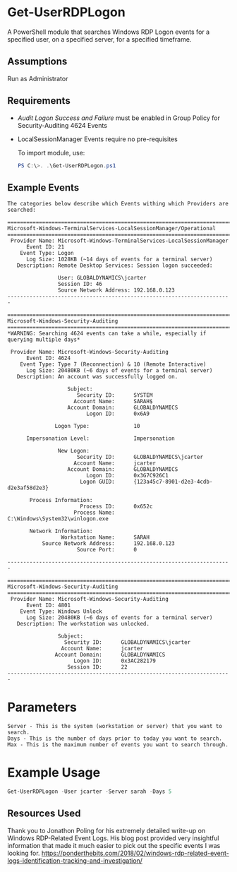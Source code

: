 # Get-UserRDPLogon
A PowerShell module that searches Windows RDP Logon events for a specified user, on a specified server, for a specified timeframe.

## Assumptions
Run as Administrator

## Requirements 
- *Audit Logon Success and Failure* must be enabled in Group Policy for Security-Auditing 4624 Events
- LocalSessionManager Events require no pre-requisites

    To import module, use:  
	```PowerShell
	PS C:\>. .\Get-UserRDPLogon.ps1
	```

  
## Example Events
    The categories below describe which Events withing which Providers are searched:
      
    =======================================================================
    Microsoft-Windows-TerminalServices-LocalSessionManager/Operational
    =======================================================================
     Provider Name: Microsoft-Windows-TerminalServices-LocalSessionManager
          Event ID: 21
        Event Type: Logon
          Log Size: 1028KB (~14 days of events for a terminal server)
       Description: Remote Desktop Services: Session logon succeeded:

                    User: GLOBALDYNAMICS\jcarter
                    Session ID: 46
                    Source Network Address: 192.168.0.123 
    -----------------------------------------------------------------------

    =======================================================================
    Microsoft-Windows-Security-Auditing
    =======================================================================
    *WARNING: Searching 4624 events can take a while, especially if 
    querying multiple days*
     
     Provider Name: Microsoft-Windows-Security-Auditing 
          Event ID: 4624
        Event Type: Type 7 (Reconnection) & 10 (Remote Interactive) 
          Log Size: 20480KB (~6 days of events for a terminal server)
       Description: An account was successfully logged on.

                       Subject:
                          Security ID:		SYSTEM
                         Account Name:		SARAH$
                       Account Domain:		GLOBALDYNAMICS
                             Logon ID:		0x6A9

                   Logon Type:			    10

          Impersonation Level:	            Impersonation

                    New Logon:
                          Security ID:		GLOBALDYNAMICS\jcarter
                         Account Name:		jcarter
                       Account Domain:		GLOBALDYNAMICS
                             Logon ID:		0x3G7C926C1
                           Logon GUID:		{123a45c7-8901-d2e3-4cdb-d2e3af58d2e3}

           Process Information: 
                           Process ID:		0x652c
                         Process Name:		C:\Windows\System32\winlogon.exe

           Network Information:
                     Workstation Name:	    SARAH
               Source Network Address:	    192.168.0.123
                          Source Port:		0

    -----------------------------------------------------------------------

    =======================================================================
    Microsoft-Windows-Security-Auditing
    ======================================================================= 
     Provider Name: Microsoft-Windows-Security-Auditing 
          Event ID: 4801
        Event Type: Windows Unlock 
          Log Size: 20480KB (~6 days of events for a terminal server)
       Description: The workstation was unlocked.

                    Subject:
                      Security ID:		GLOBALDYNAMICS\jcarter
                     Account Name:		jcarter
                   Account Domain:		GLOBALDYNAMICS
                         Logon ID:		0x3AC282179
                       Session ID:	    22
    -----------------------------------------------------------------------
    
# Parameters
```
Server - This is the system (workstation or server) that you want to search.
Days - This is the number of days prior to today you want to search.
Max - This is the maximum number of events you want to search through.
```
 
# Example Usage
```PowerShell
Get-UserRDPLogon -User jcarter -Server sarah -Days 5
```

## Resources Used
Thank you to Jonathon Poling for his extremely detailed write-up on Windows RDP-Related Event Logs. 
His blog post provided very insightful information that made it much easier to pick out the specific 
events I was looking for.
https://ponderthebits.com/2018/02/windows-rdp-related-event-logs-identification-tracking-and-investigation/
